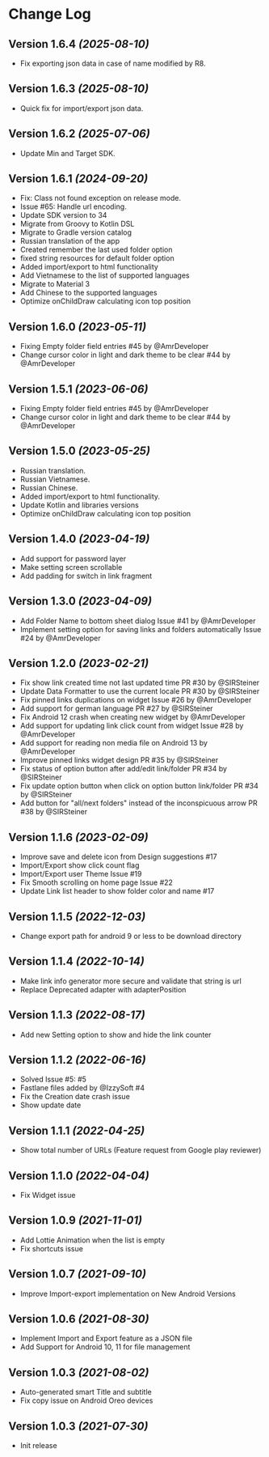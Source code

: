 Change Log
==========

Version 1.6.4 *(2025-08-10)*
-----------------------------

- Fix exporting json data in case of name modified by R8.

Version 1.6.3 *(2025-08-10)*
-----------------------------

- Quick fix for import/export json data.

Version 1.6.2 *(2025-07-06)*
-----------------------------

- Update Min and Target SDK.

Version 1.6.1 *(2024-09-20)*
-----------------------------

- Fix: Class not found exception on release mode.
- Issue #65: Handle url encoding.
- Update SDK version to 34
- Migrate from Groovy to Kotlin DSL
- Migrate to Gradle version catalog
- Russian translation of the app
- Created remember the last used folder option
- fixed string resources for default folder option
- Added import/export to html functionality
- Add Vietnamese to the list of supported languages
- Migrate to Material 3
- Add Chinese to the supported languages
- Optimize onChildDraw calculating icon top position

Version 1.6.0 *(2023-05-11)*
-----------------------------

* Fixing Empty folder field entries #45 by @AmrDeveloper
* Change cursor color in light and dark theme to be clear #44 by @AmrDeveloper

Version 1.5.1 *(2023-06-06)*
-----------------------------

* Fixing Empty folder field entries #45 by @AmrDeveloper
* Change cursor color in light and dark theme to be clear #44 by @AmrDeveloper

Version 1.5.0 *(2023-05-25)*
-----------------------------

* Russian translation.
* Russian Vietnamese.
* Russian Chinese.
* Added import/export to html functionality.
* Update Kotlin and libraries versions
* Optimize onChildDraw calculating icon top position

Version 1.4.0 *(2023-04-19)*
-----------------------------

* Add support for password layer
* Make setting screen scrollable
* Add padding for switch in link fragment

Version 1.3.0 *(2023-04-09)*
-----------------------------

* Add Folder Name to bottom sheet dialog Issue #41 by @AmrDeveloper
* Implement setting option for saving links and folders automatically Issue #24 by @AmrDeveloper

Version 1.2.0 *(2023-02-21)*
-----------------------------

* Fix show link created time not last updated time PR #30 by @SIRSteiner
* Update Data Formatter to use the current locale PR #30 by @SIRSteiner
* Fix pinned links duplications on widget Issue #26 by @AmrDeveloper
* Add support for german language PR #27 by @SIRSteiner
* Fix Android 12 crash when creating new widget by @AmrDeveloper
* Add support for updating link click count from widget Issue #28 by @AmrDeveloper
* Add support for reading non media file on Android 13 by @AmrDeveloper
* Improve pinned links widget design PR #35 by @SIRSteiner
* Fix status of option button after add/edit link/folder PR #34 by @SIRSteiner
* Fix update option button when click on option button link/folder PR #34 by @SIRSteiner
* Add button for "all/next folders" instead of the inconspicuous arrow PR #38 by @SIRSteiner

Version 1.1.6 *(2023-02-09)*
-----------------------------

* Improve save and delete icon from Design suggestions #17
* Import/Export show click count flag
* Import/Export user Theme Issue #19
* Fix Smooth scrolling on home page Issue #22
* Update Link list header to show folder color and name #17

Version 1.1.5 *(2022-12-03)*
-----------------------------

* Change export path for android 9 or less to be download directory

Version 1.1.4 *(2022-10-14)*
-----------------------------

* Make link info generator more secure and validate that string is url
* Replace Deprecated adapter with adapterPosition

Version 1.1.3 *(2022-08-17)*
-----------------------------

* Add new Setting option to show and hide the link counter

Version 1.1.2 *(2022-06-16)*
-----------------------------

* Solved Issue #5: #5
* Fastlane files added by @IzzySoft #4
* Fix the Creation date crash issue
* Show update date

Version 1.1.1 *(2022-04-25)*
-----------------------------

* Show total number of URLs (Feature request from Google play reviewer)

Version 1.1.0 *(2022-04-04)*
-----------------------------

* Fix Widget issue

Version 1.0.9 *(2021-11-01)*
-----------------------------

* Add Lottie Animation when the list is empty
* Fix shortcuts issue

Version 1.0.7 *(2021-09-10)*
-----------------------------

* Improve Import-export implementation on New Android Versions

Version 1.0.6 *(2021-08-30)*
-----------------------------

* Implement Import and Export feature as a JSON file
* Add Support for Android 10, 11 for file management

Version 1.0.3 *(2021-08-02)*
-----------------------------

* Auto-generated smart Title and subtitle
* Fix copy issue on Android Oreo devices

Version 1.0.3 *(2021-07-30)*
-----------------------------

* Init release